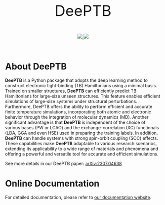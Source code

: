 
<p align='center' ><font size='70'>DeePTB</font></p>

<br>

<p align="center">
    <a href="https://github.com/deepmodeling/DeePTB/actions/workflows/image.yml">
        <img src="https://github.com/deepmodeling/DeePTB/actions/workflows/image.yml/badge.svg">
    </a>
    <a href="https://github.com/deepmodeling/DeePTB/actions/workflows/unit_test.yml">
        <img src="https://github.com/deepmodeling/DeePTB/actions/workflows/unit_test.yml/badge.svg">
    </a>
</p>

<br>

# About DeePTB

**DeePTB** is a Python package that adopts the deep learning method to construct electronic tight-binding (TB) Hamiltonians using a minimal basis.
Trained on smaller structures, **DeePTB** can efficiently predict TB Hamiltonians for large-size unseen structures. This feature enables efficient simulations of large-size systems under structural perturbations. Furthermore, DeePTB offers the ability to perform efficient and accurate finite temperature simulations, incorporating both atomic and electronic behavior through the integration of molecular dynamics (MD). Another significant advantage is that  **DeePTB** is independent of the choice of various bases (PW or LCAO) and the exchange-correlation (XC) functionals (LDA, GGA and even HSE) used in preparing the training labels. In addition, **DeePTB** can handle systems with strong spin-orbit coupling (SOC) effects.
These capabilities make **DeePTB** adaptable to various research scenarios, extending its applicability to a wide range of materials and phenomena and offering a powerful and versatile tool for accurate and efficient simulations.


See more details in our DeePTB paper: [arXiv:2307.04638](http://arxiv.org/abs/2307.04638)

<!--
# Key Features:
- Slater-Koster parameterization with customizable radial dependence.
- Orthogonal basis with customizable number of basis and bond neighbors.
- Incorporation of local environmental corrections by neural networks.
- Gradient-based fitting algorithm based on autograd implementation.
- Flexibility on bases and XC functionals used in preparing the training labels.
- Ability to handle systems with  SOC effects.
- Finite temperature simulations through integration with MD.
-->
 
# Online Documentation
For detailed documentation, please refer to [our documentation website](https://deeptb.readthedocs.io/en/latest/).